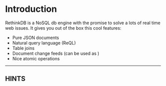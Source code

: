# Introduction

RethinkDB is a NoSQL db engine with the promise to solve a lots of real time web issues. It gives you out of the box this cool features:

- Pure JSON documents
- Natural query language (ReQL)
- Table joins
- Document change feeds (can be used as )
- Nice atomic operations

-----------------------------------------------------------
## HINTS
